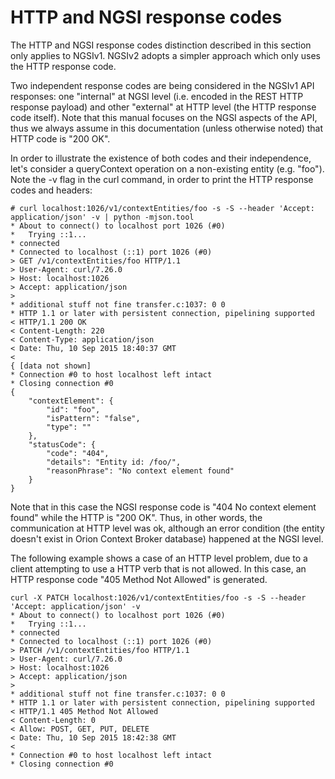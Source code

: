 # HTTP and NGSI response codes

The HTTP and NGSI response codes distinction described in this section
only applies to NGSIv1. NGSIv2 adopts a simpler approach which only
uses the HTTP response code.

Two independent response codes are being considered in the NGSIv1 API
responses: one "internal" at NGSI level (i.e. encoded in the REST HTTP
response payload) and other "external" at HTTP level (the HTTP response
code itself). Note that this manual focuses on the NGSI aspects of the
API, thus we always assume in this documentation (unless otherwise
noted) that HTTP code is "200 OK".

In order to illustrate the existence of both codes and their
independence, let's consider a queryContext operation on a non-existing
entity (e.g. "foo"). Note the -v flag in the curl command, in order to
print the HTTP response codes and headers:

```
# curl localhost:1026/v1/contextEntities/foo -s -S --header 'Accept: application/json' -v | python -mjson.tool
* About to connect() to localhost port 1026 (#0)
*   Trying ::1...
* connected
* Connected to localhost (::1) port 1026 (#0)
> GET /v1/contextEntities/foo HTTP/1.1
> User-Agent: curl/7.26.0
> Host: localhost:1026
> Accept: application/json
>
* additional stuff not fine transfer.c:1037: 0 0
* HTTP 1.1 or later with persistent connection, pipelining supported
< HTTP/1.1 200 OK
< Content-Length: 220
< Content-Type: application/json
< Date: Thu, 10 Sep 2015 18:40:37 GMT
<
{ [data not shown]
* Connection #0 to host localhost left intact
* Closing connection #0
{
    "contextElement": {
        "id": "foo",
        "isPattern": "false",
        "type": ""
    },
    "statusCode": {
        "code": "404",
        "details": "Entity id: /foo/",
        "reasonPhrase": "No context element found"
    }
}
```
Note that in this case the NGSI response code is "404 No context element
found" while the HTTP is "200 OK". Thus, in other words, the
communication at HTTP level was ok, although an error condition (the
entity doesn't exist in Orion Context Broker database) happened at the
NGSI level.

The following example shows a case of an HTTP level problem, due to a
client attempting to use a HTTP verb that is not allowed. In this case,
an HTTP response code "405 Method Not Allowed" is generated.

```
curl -X PATCH localhost:1026/v1/contextEntities/foo -s -S --header 'Accept: application/json' -v
* About to connect() to localhost port 1026 (#0)
*   Trying ::1...
* connected
* Connected to localhost (::1) port 1026 (#0)
> PATCH /v1/contextEntities/foo HTTP/1.1
> User-Agent: curl/7.26.0
> Host: localhost:1026
> Accept: application/json
>
* additional stuff not fine transfer.c:1037: 0 0
* HTTP 1.1 or later with persistent connection, pipelining supported
< HTTP/1.1 405 Method Not Allowed
< Content-Length: 0
< Allow: POST, GET, PUT, DELETE
< Date: Thu, 10 Sep 2015 18:42:38 GMT
<
* Connection #0 to host localhost left intact
* Closing connection #0
```
